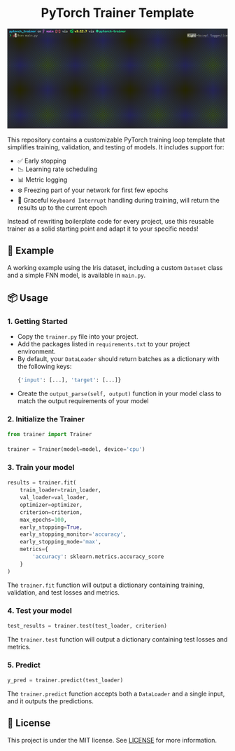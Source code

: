 <h1 align="center">PyTorch Trainer Template</h1>

<p align="center"> <img src="imgs/example.gif" alt="Training Example" /> </p>

This repository contains a customizable PyTorch training loop template that simplifies training, validation, and testing of models. It includes support for:
- ✅ Early stopping
- 📉 Learning rate scheduling
- 📊 Metric logging
- ❄️ Freezing part of your network for first few epochs
- 🛑 Graceful `Keyboard Interrupt` handling during training, will return the results up to the current epoch

Instead of rewriting boilerplate code for every project, use this reusable trainer as a solid starting point and adapt it to your specific needs!

## 🚀 Example

A working example using the Iris dataset, including a custom `Dataset` class and a simple FNN model, is available in `main.py`.

## 📦 Usage

### 1. Getting Started

- Copy the `trainer.py` file into your project.
- Add the packages listed in `requirements.txt` to your project environment.
- By default, your `DataLoader` should return batches as a dictionary with the following keys:
    ```python
    {'input': [...], 'target': [...]}
    ```
- Create the `output_parse(self, output)` function in your model class to match the output requirements of your model

### 2. Initialize the Trainer

```python
from trainer import Trainer

trainer = Trainer(model=model, device='cpu')
```

### 3. Train your model

```python
results = trainer.fit(
    train_loader=train_loader,
    val_loader=val_loader,
    optimizer=optimizer,
    criterion=criterion,
    max_epochs=100,
    early_stopping=True,
    early_stopping_monitor='accuracy',
    early_stopping_mode='max',
    metrics={
        'accuracy': sklearn.metrics.accuracy_score
    }
)
```

The `trainer.fit` function will output a dictionary containing training, validation, and test losses and metrics.

### 4. Test your model

```python
test_results = trainer.test(test_loader, criterion)
```

The `trainer.test` function will output a dictionary containing test losses and metrics.


### 5. Predict

```python
y_pred = trainer.predict(test_loader)
```

The `trainer.predict` function accepts both a `DataLoader` and a single input, and it outputs the predictions.

## 📄 License

This project is under the MIT license. See [LICENSE](https://github.com/ParsaD23/PyTorch_Trainer_Template/blob/main/LICENSE) for more information.
